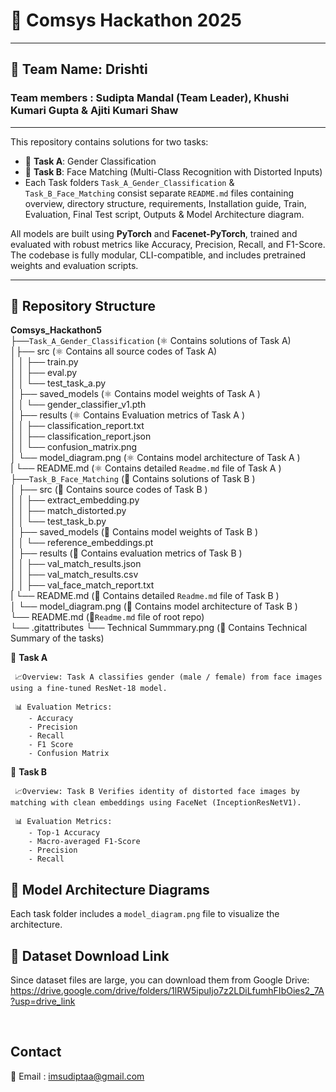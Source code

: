 # 🚀 Comsys Hackathon 2025 
----------------------------
## 🌟 Team Name: Drishti
### Team members : Sudipta Mandal (Team Leader), Khushi Kumari Gupta & Ajiti Kumari Shaw
-----------------------------------------------------------------------------------------

This repository contains solutions for two tasks:

- 🎯 **Task A**: Gender Classification 
- 🎯 **Task B**: Face Matching (Multi-Class Recognition with Distorted Inputs)
- Each Task folders `Task_A_Gender_Classification` & `Task_B_Face_Matching` consist separate `README.md` files containing overview, directory structure, requirements, Installation guide, Train, Evaluation, Final Test script, Outputs & Model Architecture diagram.

All models are built using **PyTorch** and **Facenet-PyTorch**, trained and evaluated with robust metrics like Accuracy, Precision, Recall, and F1-Score. The codebase is fully modular, CLI-compatible, and includes pretrained weights and evaluation scripts.

---

## 📁 Repository Structure
**Comsys_Hackathon5**\
├──```Task_A_Gender_Classification``` (⚛ Contains solutions of Task A) <br>
│├── src (⚛ Contains all source codes of Task A) \
│ │ ├── train.py\
│ │ ├── eval.py\
│ │ └── test_task_a.py\
│ ├── saved_models (⚛ Contains model weights of Task A )\
│ │ └── gender_classifier_v1.pth\
│ ├── results (⚛ Contains Evaluation metrics of Task A )\
│ │ ├── classification_report.txt\
│ │ ├── classification_report.json\
│ │ └── confusion_matrix.png\
│ └── model_diagram.png (⚛ Contains model architecture of Task A )\
| └── README.md (⚛ Contains detailed `Readme.md` file of Task A )\
├──```Task_B_Face_Matching``` (💠 Contains solutions of Task B ) <br>
│ ├── src (💠 Contains source codes of Task B )\
│ │ ├── extract_embedding.py\
│ │ ├── match_distorted.py\
│ │ └── test_task_b.py\
│ ├── saved_models (💠 Contains model weights of Task B )\
│ │ └── reference_embeddings.pt\
│ ├── results (💠 Contains evaluation metrics of Task B )\
│ │ ├── val_match_results.json\
│ │ ├── val_match_results.csv\
│ │ ├── val_face_match_report.txt\
| └── README.md (💠 Contains detailed `Readme.md` file of Task B )\
│ └── model_diagram.png (💠 Contains model architecture of Task B )\
└── README.md (🏀`Readme.md` file of root repo)\
└── .gitattributes
└── Technical Summmary.png (🏀 Contains Technical Summary of the tasks)


 📌 **Task A** 
 
     📈Overview: Task A classifies gender (male / female) from face images using a fine-tuned ResNet-18 model.
     
     📊 Evaluation Metrics:
        - Accuracy
        - Precision
        - Recall
        - F1 Score
        - Confusion Matrix
     
📌 **Task B** 

     📈Overview: Task B Verifies identity of distorted face images by matching with clean embeddings using FaceNet (InceptionResNetV1).
     
     📊 Evaluation Metrics: 
        - Top-1 Accuracy
        - Macro-averaged F1-Score
        - Precision
        - Recall

  ## 🧠 Model Architecture Diagrams
  Each task folder includes a `model_diagram.png` file to visualize the architecture.
     
  ## 📎 Dataset Download Link
  Since dataset files are large, you can download them from Google Drive:
  https://drive.google.com/drive/folders/1lRW5ipuIjo7z2LDiLfumhFIbOies2_7A?usp=drive_link

  <br>

  Contact
  --------
  📧 Email : imsudiptaa@gmail.com

